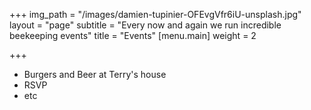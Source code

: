 +++
img_path = "/images/damien-tupinier-OFEvgVfr6iU-unsplash.jpg"
layout = "page"
subtitle = "Every now and again we run incredible beekeeping events"
title = "Events"
[menu.main]
weight = 2

+++
* Burgers and Beer at Terry's house
* RSVP
* etc